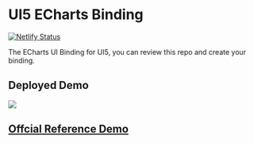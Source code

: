# UI5 ECharts Binding

[![Netlify Status](https://api.netlify.com/api/v1/badges/d0cc7fb9-24da-407d-86d6-198d13e4689b/deploy-status)](https://ui5-echarts.demo.netlify.fornever.org)

The ECharts UI Binding for UI5, you can review this repo and create your binding.

## Deployed Demo

[![](https://res.cloudinary.com/digf90pwi/image/upload/v1567494475/2019-09-03_15-01-55_nfogbm.png)](https://ui5-echarts.demo.netlify.fornever.org)

## [Offcial Reference Demo](https://www.echartsjs.com/gallery/editor.html?c=pie-custom)